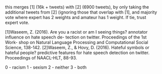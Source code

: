 this merges [1] (16k + tweets) with [2] (6900 tweets), by only taking the additional tweets from [2] (ignoring those that overlap with [1], and majority vote where expert has 2 weights and amateur has 1 weight. If tie, trust expert vote.

[1]Waseem, Z. (2016). Are you a racist or am I seeing things? annotator influence on hate speech de- tection on twitter. Proceedings of the 1st Work- shop on Natural Language Processing and Computational Social Science, 138-142. 
[2]Waseem, Z., & Hovy, D. (2016). Hateful symbols or hateful people? predictive features for hate speech detection on twitter. Proceedings of NAACL-HLT, 88-93.


0 - racism
1 - sexism
2 - neither
3 - both
